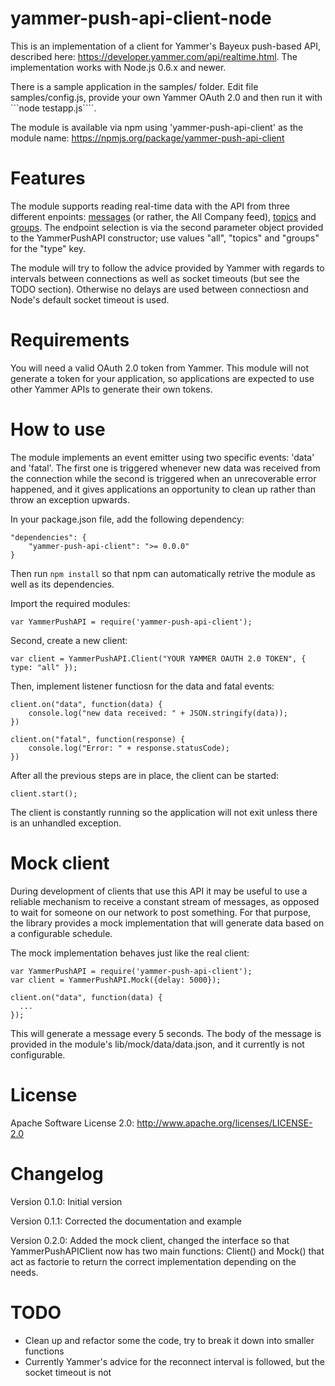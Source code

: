 yammer-push-api-client-node
===========================

This is an implementation of a client for Yammer's Bayeux push-based API, described here: https://developer.yammer.com/api/realtime.html. The implementation works with Node.js 0.6.x and newer.

There is a sample application in the samples/ folder. Edit file samples/config.js, provide your own Yammer OAuth 2.0 and then run it with ```node testapp.js````.

The module is available via npm using 'yammer-push-api-client' as the module name: https://npmjs.org/package/yammer-push-api-client

Features
========
The module supports reading real-time data with the API from three different enpoints: [messages](https://developer.yammer.com/api/#message-viewing) (or rather, the All Company feed), [topics](https://developer.yammer.com/api/#topics) and [groups](https://developer.yammer.com/api/#groups). The endpoint selection is via the second parameter object provided to the YammerPushAPI constructor; use values "all", "topics" and "groups" for the "type" key.

The module will try to follow the advice provided by Yammer with regards to intervals between connections as well as socket timeouts (but see the TODO section). Otherwise no delays are used between connectiosn and Node's default socket timeout is used.

Requirements
============
You will need a valid OAuth 2.0 token from Yammer. This module will not generate a token for your application, so applications are expected to use other Yammer APIs to generate their own tokens.

How to use
==========
The module implements an event emitter using two specific events: 'data' and 'fatal'. The first one is triggered whenever new data was received from the connection while the second is triggered when an unrecoverable error happened, and it gives applications an opportunity to clean up rather than throw an exception upwards.

In your package.json file, add the following dependency:

```
"dependencies": {
	"yammer-push-api-client": ">= 0.0.0"
}
```

Then run ```npm install``` so that npm can automatically retrive the module as well as its dependencies.

Import the required modules:

```
var YammerPushAPI = require('yammer-push-api-client');
```

Second, create a new client:

```
var client = YammerPushAPI.Client("YOUR YAMMER OAUTH 2.0 TOKEN", { type: "all" });
```

Then, implement listener functiosn for the data and fatal events:

```
client.on("data", function(data) {
	console.log("new data received: " + JSON.stringify(data));
})

client.on("fatal", function(response) {
	console.log("Error: " + response.statusCode);
})
```

After all the previous steps are in place, the client can be started:

```
client.start();
```

The client is constantly running so the application will not exit unless there is an unhandled exception.

Mock client
===========
During development of clients that use this API it may be useful to use a reliable mechanism to receive a constant stream of messages, as opposed
to wait for someone on our network to post something. For that purpose, the library provides a mock implementation that will generate data based on a
configurable schedule.

The mock implementation behaves just like the real client:

```
var YammerPushAPI = require('yammer-push-api-client');
var client = YammerPushAPI.Mock({delay: 5000});

client.on("data", function(data) {
  ...
});
```

This will generate a message every 5 seconds. The body of the message is provided in the module's lib/mock/data/data.json, and it currently is
not configurable.

License
=======
Apache Software License 2.0: http://www.apache.org/licenses/LICENSE-2.0

Changelog
=========
Version 0.1.0: Initial version

Version 0.1.1: Corrected the documentation and example

Version 0.2.0: Added the mock client, changed the interface so that YammerPushAPIClient now has two main functions: Client() and Mock() that act as factorie to return the correct implementation depending on the needs.
 
TODO
====
* Clean up and refactor some the code, try to break it down into smaller functions
* Currently Yammer's advice for the reconnect interval is followed, but the socket timeout is not
